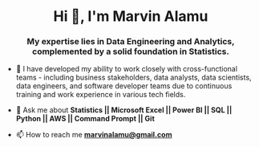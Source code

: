 <h1 align="center">Hi 👋, I'm Marvin Alamu</h1>
<h3 align="center"> My expertise lies in Data Engineering and Analytics, complemented by a solid foundation in Statistics.</h3>

- 🌱 I have developed my ability to work closely with cross-functional teams - including business stakeholders, data analysts, data scientists, data engineers, and software developer teams due to continuous training and work experience in various tech fields.

<!-- 👨‍💻 Take a nice view my portfolio here [www.marvinalamu.com](https://www.marvinalamu.com)-->

- 💬 Ask me about **Statistics || Microsoft Excel || Power BI || SQL || Python || AWS || Command Prompt || Git**

- 📫 How to reach me **marvinalamu@gmail.com**
